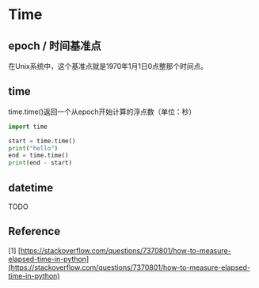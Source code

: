 # Time

## **epoch / 时间基准点**

在Unix系统中，这个基准点就是1970年1月1日0点整那个时间点。

## **time**

time.time\(\)返回一个从epoch开始计算的浮点数（单位：秒）

```python
import time

start = time.time()
print("hello")
end = time.time()
print(end - start)
```

## **datetime**

TODO

## Reference

\[1\] [https://stackoverflow.com/questions/7370801/how-to-measure-elapsed-time-in-python](https://stackoverflow.com/questions/7370801/how-to-measure-elapsed-time-in-python)

